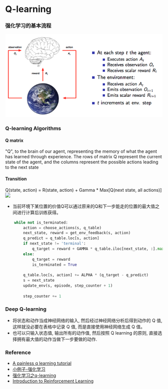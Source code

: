 # Q-learning


### 强化学习的基本流程
![](DeepLearning/../rl_agent.png)

### Q-learning Algorithms
#### Q matrix
"Q", to the brain of our agent, representing the memory of what the agent has learned through experience.  The rows of matrix Q represent the current state of the agent, and the columns represent the possible actions leading to the next state

#### Transition

Q(state, action) = R(state, action) + Gamma * Max[Q(next state, all actions)]
![](https://upload-images.jianshu.io/upload_images/1825077-07cb6c09b13a00b6.png?imageMogr2/auto-orient/)
- 当前环境下某位置的价值Q可以通过原来的Q和下一步能走的位置的最大值之间进行计算后训练获得。

```python
    while not is_terminated:
        action = choose_actions(s, q_table)
        next_state, reward = get_env_feedback(s, action)
        q_predict = q_table.loc[s, action]
        if next_state != 'terminal':
            q_target = reward + GAMMA * q_table.iloc[next_state, :].max()
        else:
            q_target = reward
            is_terminated = True

        q_table.loc[s, action] += ALPHA * (q_target - q_predict)
        s = next_state
        update_env(s, episode, step_counter + 1)

        step_counter += 1

```


### Deep Q-learning
- 将状态和动作当成神经网络的输入, 然后经过神经网络分析后得到动作的 Q 值, 这样就没必要在表格中记录 Q 值, 而是直接使用神经网络生成 Q 值。
- 也可以只输入状态值, 输出所有的动作值, 然后按照 Q learning 的原则, 直接选择拥有最大值的动作当做下一步要做的动作. 


### Reference
- [A painless q learning tutorial](http://mnemstudio.org/path-finding-q-learning-tutorial.htm)
- [小例子-强化学习](https://morvanzhou.github.io/tutorials/machine-learning/reinforcement-learning/2-1-general-rl/ks)
- [强化学习之q-learning](https://www.jianshu.com/p/1c0d5e83b066)
- [Introduction to Reinforcement Learning](http://www0.cs.ucl.ac.uk/staff/d.silver/web/Teaching_files/intro_RL.pdf)